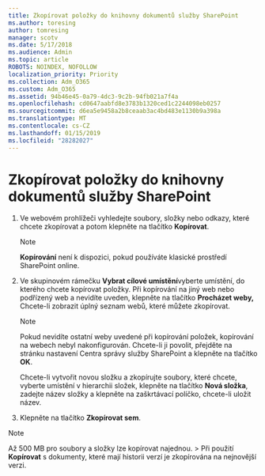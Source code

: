 ```yaml
---
title: Zkopírovat položky do knihovny dokumentů služby SharePoint
ms.author: toresing
author: tomresing
manager: scotv
ms.date: 5/17/2018
ms.audience: Admin
ms.topic: article
ROBOTS: NOINDEX, NOFOLLOW
localization_priority: Priority
ms.collection: Adm_O365
ms.custom: Adm_O365
ms.assetid: 94b46e45-0a79-4dc3-9c2b-94fb021a7f4a
ms.openlocfilehash: cd0647aabfd8e3783b1320ced1c2244098eb0257
ms.sourcegitcommit: d6ea5e9458a2b8ceaab3ac4bd483e1130b9a398a
ms.translationtype: MT
ms.contentlocale: cs-CZ
ms.lasthandoff: 01/15/2019
ms.locfileid: "28282027"
---
```

# <a name="copy-items-in-a-sharepoint-document-library"></a>Zkopírovat položky do knihovny dokumentů služby SharePoint

1. Ve webovém prohlížeči vyhledejte soubory, složky nebo odkazy, které chcete zkopírovat a potom klepněte na tlačítko **Kopírovat**.
    
    > [!NOTE]
    > **Kopírování** není k dispozici, pokud používáte klasické prostředí SharePoint online. 
  
2. Ve skupinovém rámečku **Vybrat cílové umístění**vyberte umístění, do kterého chcete kopírovat položky. Při kopírování na jiný web nebo podřízený web a nevidíte uveden, klepněte na tlačítko **Procházet weby,** Chcete-li zobrazit úplný seznam webů, které můžete zkopírovat. 
    
    > [!NOTE]
    > Pokud nevidíte ostatní weby uvedené při kopírování položek, kopírování na webech nebyl nakonfigurován. Chcete-li ji povolit, přejděte na stránku nastavení Centra správy služby SharePoint a klepněte na tlačítko **OK**. 
  
    Chcete-li vytvořit novou složku a zkopírujte soubory, které chcete, vyberte umístění v hierarchii složek, klepněte na tlačítko **Nová složka**, zadejte název složky a klepněte na zaškrtávací políčko, chcete-li uložit název.
    
3. Klepněte na tlačítko **Zkopírovat sem**.
    
> [!NOTE]
>  Až 500 MB pro soubory a složky lze kopírovat najednou. > Při použití **Kopírovat** s dokumenty, které mají historii verzí je zkopírována na nejnovější verzi. 
  

